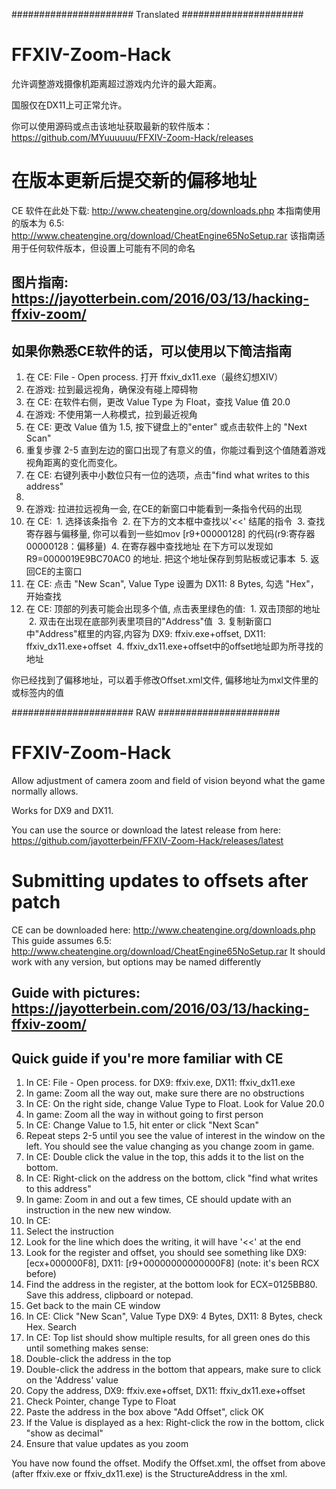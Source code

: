 ######################  Translated  ######################

# FFXIV-Zoom-Hack
允许调整游戏摄像机距离超过游戏内允许的最大距离。

国服仅在DX11上可正常允许。

你可以使用源码或点击该地址获取最新的软件版本：https://github.com/MYuuuuuu/FFXIV-Zoom-Hack/releases

# 在版本更新后提交新的偏移地址
CE 软件在此处下载: http://www.cheatengine.org/downloads.php
本指南使用的版本为 6.5: http://www.cheatengine.org/download/CheatEngine65NoSetup.rar
该指南适用于任何软件版本，但设置上可能有不同的命名

## 图片指南: https://jayotterbein.com/2016/03/13/hacking-ffxiv-zoom/

## 如果你熟悉CE软件的话，可以使用以下简洁指南
1. 在 CE: File - Open process.  打开 ffxiv_dx11.exe（最终幻想XIV）
2. 在游戏: 拉到最远视角，确保没有碰上障碍物
3. 在 CE: 在软件右侧，更改 Value Type 为 Float，查找 Value 值 20.0
4. 在游戏: 不使用第一人称模式，拉到最近视角
5. 在 CE: 更改 Value 值为 1.5, 按下键盘上的"enter" 或点击软件上的 "Next Scan"
6. 重复步骤 2-5 直到左边的窗口出现了有意义的值，你能过看到这个值随着游戏视角距离的变化而变化。 
7. 在 CE: 右键列表中小数位只有一位的选项，点击"find what writes to this address"
8. 
9. 在游戏: 拉进拉远视角一会, 在CE的新窗口中能看到一条指令代码的出现
10. 在 CE:
  1. 选择该条指令
  2. 在下方的文本框中查找以'<<' 结尾的指令
  3. 查找寄存器与偏移量, 你可以看到一些如mov [r9+00000128] 的代码(r9:寄存器 00000128：偏移量)
  4. 在寄存器中查找地址 在下方可以发现如 R9=0000019E9BC70AC0 的地址.  把这个地址保存到剪贴板或记事本
  5. 返回CE的主窗口
11. 在 CE: 点击 "New Scan", Value Type 设置为  DX11: 8 Bytes, 勾选 "Hex"，开始查找
12. 在 CE: 顶部的列表可能会出现多个值, 点击表里绿色的值:
  1. 双击顶部的地址
  2. 双击在出现在底部列表里项目的"Address"值
  3. 复制新窗口中"Address"框里的内容,内容为 DX9: ffxiv.exe+offset, DX11: ffxiv_dx11.exe+offset
  4. ffxiv_dx11.exe+offset中的offset地址即为所寻找的地址

你已经找到了偏移地址，可以着手修改Offset.xml文件, 偏移地址为mxl文件里的<DX11>或<DX9>标签内的<StructureAddress>值
 
######################  RAW  ######################
 
# FFXIV-Zoom-Hack
Allow adjustment of camera zoom and field of vision beyond what the game normally allows.
 
Works for DX9 and DX11.

You can use the source or download the latest release from here: https://github.com/jayotterbein/FFXIV-Zoom-Hack/releases/latest

# Submitting updates to offsets after patch
CE can be downloaded here: http://www.cheatengine.org/downloads.php
This guide assumes 6.5: http://www.cheatengine.org/download/CheatEngine65NoSetup.rar
It should work with any version, but options may be named differently

## Guide with pictures: https://jayotterbein.com/2016/03/13/hacking-ffxiv-zoom/

## Quick guide if you're more familiar with CE
1. In CE: File - Open process.  for DX9: ffxiv.exe, DX11: ffxiv_dx11.exe
2. In game: Zoom all the way out, make sure there are no obstructions
3. In CE: On the right side, change Value Type to Float.  Look for Value 20.0
4. In game: Zoom all the way in without going to first person
5. In CE: Change Value to 1.5, hit enter or click "Next Scan"
6. Repeat steps 2-5 until you see the value of interest in the window on the left.  You should see the value changing as you change zoom in game.
7. In CE: Double click the value in the top, this adds it to the list on the bottom.
8. In CE: Right-click on the address on the bottom, click "find what writes to this address"
9. In game: Zoom in and out a few times, CE should update with an instruction in the new new window.
10. In CE:
  1. Select the instruction
  2. Look for the line which does the writing, it will have '<<' at the end
  3. Look for the register and offset, you should see something like DX9: [ecx+000000F8], DX11: [r9+00000000000000F8] (note: it's been RCX before)
  4. Find the address in the register, at the bottom look for ECX=0125BB80.  Save this address, clipboard or notepad.
  5. Get back to the main CE window
11. In CE: Click "New Scan", Value Type DX9: 4 Bytes, DX11: 8 Bytes, check Hex.  Search
12. In CE: Top list should show multiple results, for all green ones do this until something makes sense:
  1. Double-click the address in the top
  2. Double-click the address in the bottom that appears, make sure to click on the 'Address' value
  3. Copy the address, DX9: ffxiv.exe+offset, DX11: ffxiv_dx11.exe+offset
  4. Check Pointer, change Type to Float
  5. Paste the address in the box above "Add Offset", click OK
  6. If the Value is displayed as a hex: Right-click the row in the bottom, click "show as decimal"
  7. Ensure that value updates as you zoom

You have now found the offset.  Modify the Offset.xml, the offset from above (after ffxiv.exe or ffxiv_dx11.exe)
is the StructureAddress in the xml.

